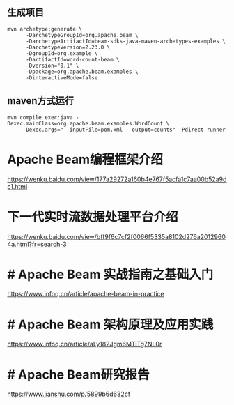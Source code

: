 
##  生成项目

```
mvn archetype:generate \
      -DarchetypeGroupId=org.apache.beam \
      -DarchetypeArtifactId=beam-sdks-java-maven-archetypes-examples \
      -DarchetypeVersion=2.23.0 \
      -DgroupId=org.example \
      -DartifactId=word-count-beam \
      -Dversion="0.1" \
      -Dpackage=org.apache.beam.examples \
      -DinteractiveMode=false
```
##  maven方式运行

```
mvn compile exec:java -Dexec.mainClass=org.apache.beam.examples.WordCount \
     -Dexec.args="--inputFile=pom.xml --output=counts" -Pdirect-runner
```




#  Apache Beam编程框架介绍   
https://wenku.baidu.com/view/177a29272a160b4e767f5acfa1c7aa00b52a9dc1.html   


#  下一代实时流数据处理平台介绍 
https://wenku.baidu.com/view/bff9f6c7cf2f0066f5335a8102d276a20129604a.html?fr=search-3   

# # Apache Beam 实战指南之基础入门
https://www.infoq.cn/article/apache-beam-in-practice


#  # Apache Beam 架构原理及应用实践
https://www.infoq.cn/article/aLy182Jgm6MTiTg7NL0r


#  # Apache Beam研究报告

https://www.jianshu.com/p/5899b6d632cf   







